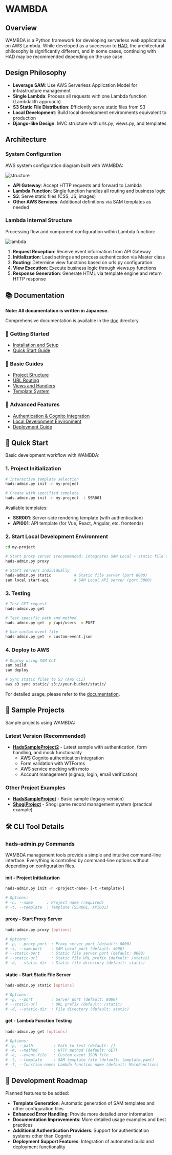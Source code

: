 # WAMBDA

## Overview

WAMBDA is a Python framework for developing serverless web applications on AWS Lambda. While developed as a successor to [HAD](https://github.com/h-akira/had), the architectural philosophy is significantly different, and in some cases, continuing with HAD may be recommended depending on the use case.

## Design Philosophy

- **Leverage SAM**: Use AWS Serverless Application Model for infrastructure management
- **Single Lambda**: Process all requests with one Lambda function (Lambdalith approach)
- **S3 Static File Distribution**: Efficiently serve static files from S3
- **Local Development**: Build local development environments equivalent to production
- **Django-like Design**: MVC structure with urls.py, views.py, and templates

## Architecture

### System Configuration

AWS system configuration diagram built with WAMBDA:

![structure](images/structure.png)

- **API Gateway**: Accept HTTP requests and forward to Lambda
- **Lambda Function**: Single function handles all routing and business logic
- **S3**: Serve static files (CSS, JS, images)
- **Other AWS Services**: Additional definitions via SAM templates as needed

### Lambda Internal Structure

Processing flow and component configuration within Lambda function:

![lambda](images/lambda_en.png)

1. **Request Reception**: Receive event information from API Gateway
2. **Initialization**: Load settings and process authentication via Master class
3. **Routing**: Determine view functions based on urls.py configuration
4. **View Execution**: Execute business logic through views.py functions
5. **Response Generation**: Generate HTML via template engine and return HTTP response

## 📚 Documentation

**Note: All documentation is written in Japanese.**

Comprehensive documentation is available in the [doc](./doc/README.md) directory.

### 🚀 Getting Started
- [Installation and Setup](./doc/installation.md)
- [Quick Start Guide](./doc/quickstart.md)

### 📖 Basic Guides
- [Project Structure](./doc/project-structure.md)
- [URL Routing](./doc/url-routing.md)
- [Views and Handlers](./doc/views-handlers.md)
- [Template System](./doc/templates.md)

### 🔧 Advanced Features
- [Authentication & Cognito Integration](./doc/authentication.md)
- [Local Development Environment](./doc/local-development.md)
- [Deployment Guide](./doc/deployment.md)

## 🚀 Quick Start

Basic development workflow with WAMBDA:

### 1. Project Initialization
```bash
# Interactive template selection
hads-admin.py init -n my-project

# Create with specified template
hads-admin.py init -n my-project -t SSR001
```

Available templates:
- **SSR001**: Server-side rendering template (with authentication)
- **API001**: API template (for Vue, React, Angular, etc. frontends)

### 2. Start Local Development Environment
```bash
cd my-project

# Start proxy server (recommended: integrates SAM Local + static file server)
hads-admin.py proxy

# Start servers individually
hads-admin.py static          # Static file server (port 8080)
sam local start-api           # SAM Local API server (port 3000)
```

### 3. Testing
```bash
# Test GET request
hads-admin.py get

# Test specific path and method
hads-admin.py get -p /api/users -m POST

# Use custom event file
hads-admin.py get -e custom-event.json
```

### 4. Deploy to AWS
```bash
# Deploy using SAM CLI
sam build
sam deploy

# Sync static files to S3 (AWS CLI)
aws s3 sync static/ s3://your-bucket/static/
```

For detailed usage, please refer to the [documentation](./doc/README.md).

## 📁 Sample Projects

Sample projects using WAMBDA:

### Latest Version (Recommended)
- **[HadsSampleProject2](../HadsSampleProject2/)** - Latest sample with authentication, form handling, and mock functionality
  - AWS Cognito authentication integration
  - Form validation with WTForms
  - AWS service mocking with moto
  - Account management (signup, login, email verification)

### Other Project Examples
- **[HadsSampleProject](../HadsSampleProject/)** - Basic sample (legacy version)
- **[ShogiProject](https://github.com/h-akira/ShogiProject)** - Shogi game record management system (practical example)

## 🛠️ CLI Tool Details

### hads-admin.py Commands

WAMBDA management tools provide a simple and intuitive command-line interface. Everything is controlled by command-line options without depending on configuration files.

#### init - Project Initialization
```bash
hads-admin.py init -n <project-name> [-t <template>]

# Options:
# -n, --name      : Project name (required)
# -t, --template  : Template (SSR001, API001)
```

#### proxy - Start Proxy Server
```bash
hads-admin.py proxy [options]

# Options:
# -p, --proxy-port  : Proxy server port (default: 8000)
# -s, --sam-port    : SAM Local port (default: 3000)
# --static-port     : Static file server port (default: 8080)
# --static-url      : Static file URL prefix (default: /static)
# -d, --static-dir  : Static file directory (default: static)
```

#### static - Start Static File Server
```bash
hads-admin.py static [options]

# Options:
# -p, --port        : Server port (default: 8080)
# --static-url      : URL prefix (default: /static)
# -d, --static-dir  : File directory (default: static)
```

#### get - Lambda Function Testing
```bash
hads-admin.py get [options]

# Options:
# -p, --path         : Path to test (default: /)
# -m, --method       : HTTP method (default: GET)
# -e, --event-file   : Custom event JSON file
# -t, --template     : SAM template file (default: template.yaml)
# -f, --function-name: Lambda function name (default: MainFunction)
```

## 🔧 Development Roadmap

Planned features to be added:
- **Template Generation**: Automatic generation of SAM templates and other configuration files
- **Enhanced Error Handling**: Provide more detailed error information
- **Documentation Improvements**: More detailed usage examples and best practices
- **Additional Authentication Providers**: Support for authentication systems other than Cognito
- **Deployment Support Features**: Integration of automated build and deployment functionality
